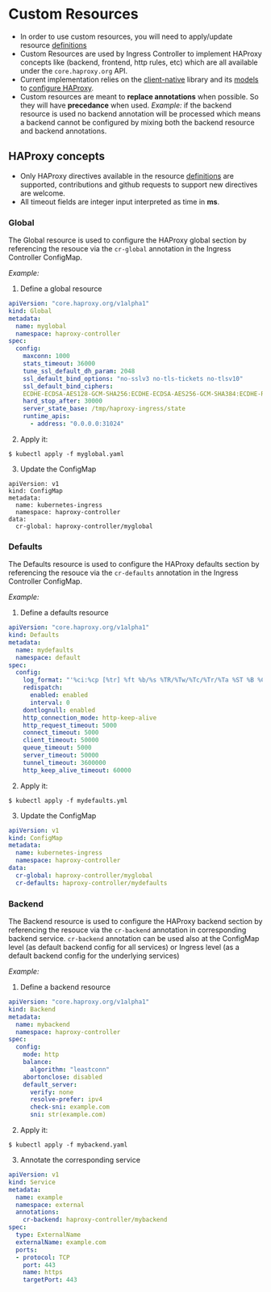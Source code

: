 # Custom Resources

- In order to use custom resources, you will need to apply/update resource [definitions](../crs/definition/)
- Custom Resources are used by Ingress Controller to implement HAProxy concepts like (backend, frontend, http rules, etc) which are all available under the `core.haproxy.org` API.
- Current implementation relies on the [client-native](https://github.com/haproxytech/client-native) library and its [models](https://github.com/haproxytech/client-native/tree/master/models) to [configure HAProxy](https://cbonte.github.io/haproxy-dconv/2.4/configuration.html#4.1).
- Custom resources are meant to **replace annotations** when possible. So they will have **precedance** when used.
  *Example:* if the backend resource is used no backend annotation will be processed which means a backend cannot be configured by mixing both the backend resource and backend annotations.

## HAProxy concepts
- Only HAProxy directives available in the resource [definitions](../crs/definition/) are supported, contributions and github requests to support new directives are welcome.
- All timeout fields are integer input interpreted as time in **ms**.

### Global
The Global resource is used to configure the HAProxy global section by referencing the resouce via the `cr-global` annotation in the Ingress Controller ConfigMap.

*Example:*

1. Define a global resource
```yaml
apiVersion: "core.haproxy.org/v1alpha1"
kind: Global
metadata:
  name: myglobal
  namespace: haproxy-controller
spec:
  config:
    maxconn: 1000
    stats_timeout: 36000
    tune_ssl_default_dh_param: 2048
    ssl_default_bind_options: "no-sslv3 no-tls-tickets no-tlsv10"
    ssl_default_bind_ciphers:
    ECDHE-ECDSA-AES128-GCM-SHA256:ECDHE-ECDSA-AES256-GCM-SHA384:ECDHE-RSA-AES128-GCM-SHA256:ECDHE-RSA-AES256-GCM-SHA384:DHE-RSA-AES128-GCM-SHA256:DHE-DSS-AES128-GCM-SHA256:kEDH+AESGCM:ECDHE-RSA-AES128-SHA256:ECDHE-ECDSA-AES128-SHA256:ECDHE-RSA-AES128-SHA:ECDHE-ECDSA-AES128-SHA:ECDHE-RSA-AES256-SHA384:ECDHE-ECDSA-AES256-SHA384:ECDHE-RSA-AES256-SHA:ECDHE-ECDSA-AES256-SHA:DHE-RSA-AES128-SHA256:DHE-RSA-AES128-SHA:DHE-DSS-AES128-SHA256:DHE-RSA-AES256-SHA256:DHE-DSS-AES256-SHA:DHE-RSA-AES256-SHA:AES256-GCM-SHA384:AES128-SHA256:AES256-SHA256:AES128-SHA:AES256-SHA:AES:CAMELLIA:!aNULL:!eNULL:!EXPORT:!DES:!RC4:!MD5:!PSK:!aECDH:!EDH-DSS-DES-CBC3-SHA:!EDH-RSA-DES-CBC3-SHA:!KRB5-DES-CBC3-SHA:!3DES
    hard_stop_after: 30000
    server_state_base: /tmp/haproxy-ingress/state
    runtime_apis:
      - address: "0.0.0.0:31024"
```

2. Apply it:
```
$ kubectl apply -f myglobal.yaml
```

3. Update the ConfigMap
```
apiVersion: v1
kind: ConfigMap
metadata:
  name: kubernetes-ingress
  namespace: haproxy-controller
data:
  cr-global: haproxy-controller/myglobal
```

### Defaults
The Defaults resource is used to configure the HAProxy defaults section by referencing the resouce via the `cr-defaults` annotation in the Ingress Controller ConfigMap.

*Example:*

1. Define a defaults resource
```yaml
apiVersion: "core.haproxy.org/v1alpha1"
kind: Defaults
metadata:
  name: mydefaults
  namespace: default
spec:
  config:
    log_format: "'%ci:%cp [%tr] %ft %b/%s %TR/%Tw/%Tc/%Tr/%Ta %ST %B %CC %CS %tsc %ac/%fc/%bc/%sc/%rc %sq/%bq %hr %hs \"%HM %[var(txn.base)] %HV\"'"
    redispatch:
      enabled: enabled
      interval: 0
    dontlognull: enabled
    http_connection_mode: http-keep-alive
    http_request_timeout: 5000
    connect_timeout: 5000
    client_timeout: 50000
    queue_timeout: 5000
    server_timeout: 50000
    tunnel_timeout: 3600000
    http_keep_alive_timeout: 60000
```

2. Apply it:
```
$ kubectl apply -f mydefaults.yml
```

3. Update the ConfigMap
```yaml
apiVersion: v1
kind: ConfigMap
metadata:
  name: kubernetes-ingress
  namespace: haproxy-controller
data:
  cr-global: haproxy-controller/myglobal
  cr-defaults: haproxy-controller/mydefaults
```


### Backend
The Backend resource is used to configure the HAProxy backend section by referencing the resouce via the `cr-backend` annotation in corresponding backend service.
`cr-backend` annotation can be used also at the ConfigMap level (as default backend config for all services) or Ingress level (as a default backend config for the underlying services)

*Example:*

1. Define a backend resource
```yaml
apiVersion: "core.haproxy.org/v1alpha1"
kind: Backend
metadata:
  name: mybackend
  namespace: haproxy-controller
spec:
  config:
    mode: http
    balance:
      algorithm: "leastconn"
    abortonclose: disabled
    default_server:
      verify: none
      resolve-prefer: ipv4
      check-sni: example.com
      sni: str(example.com)
```

2. Apply it:
```
$ kubectl apply -f mybackend.yaml
```

3. Annotate the corresponding service
```yaml
apiVersion: v1
kind: Service
metadata:
  name: example
  namespace: external
  annotations:
    cr-backend: haproxy-controller/mybackend
spec:
  type: ExternalName
  externalName: example.com
  ports:
  - protocol: TCP
    port: 443
    name: https
    targetPort: 443
```
